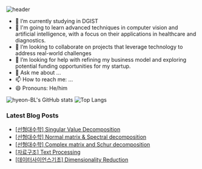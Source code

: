 ![header](https://capsule-render.vercel.app/api?type=wave&color=auto&height=300&section=header&text=Hyeon's%20Github&fontSize=90)

- 🔭 I’m currently studying in DGIST
- 🌱 I'm going to learn advanced techniques in computer vision and artificial intelligence, with a focus on their applications in healthcare and diagnostics.
- 👯 I’m looking to collaborate on projects that leverage technology to address real-world challenges
- 🤔 I’m looking for help with refining my business model and exploring potential funding opportunities for my startup.
- 💬 Ask me about ...
- 📫 How to reach me: ...
- 😄 Pronouns: He/him

![hyeon-BL's GitHub stats](https://github-readme-stats.vercel.app/api?username=hyeon-BL&show_icons=true&theme=radical)
![Top Langs](https://github-readme-stats.vercel.app/api/top-langs/?username=hyeon-BL&layout=compact)

### Latest Blog Posts

- [[선형대수학] Singular Value Decomposition](https://hyeonb.blogspot.com/2024/06/singular-value-decomposition.html)
- [[선형대수학] Normal matrix & Spectral decomposition](https://hyeonb.blogspot.com/2024/06/normal-matrix-spectral-decomposition.html)
- [[선형대수학] Complex matrix and Schur decomposition](https://hyeonb.blogspot.com/2024/06/complex-matrix-and-schur-decomposition.html)
- [[자료구조] Text Processing](https://hyeonb.blogspot.com/2024/06/text-processing.html)
- [[데이터사이언스기초] Dimensionality Reduction](https://hyeonb.blogspot.com/2024/06/dimensionality-reduction.html)

